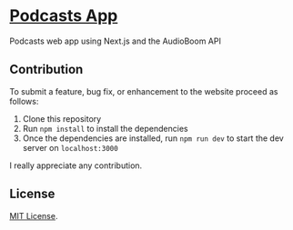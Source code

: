 # [Podcasts App](https://podcast-app.vercel.app/)

Podcasts web app using Next.js and the AudioBoom API

## Contribution

To submit a feature, bug fix, or enhancement to the website proceed as follows:

1. Clone this repository
2. Run `npm install` to install the dependencies
3. Once the dependencies are installed, run `npm run dev` to start the dev server on `localhost:3000`

I really appreciate any contribution.

## License

[MIT License](https://github.com/edgarlr/podcast-app/blob/master/LICENSE).
